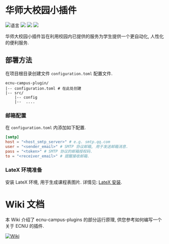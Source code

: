 # 华师大校园小插件

![](https://img.shields.io/github/languages/top/azazo1/ecnu-campus-plugins "语言")
[![](https://img.shields.io/github/actions/workflow/status/azazo1/ecnu-campus-plugins/golangci-lint.yml?branch=master)](https://github.com/azazo1/ecnu-campus-plugins/actions/workflows/python-cli.yml "代码分析")
[![](https://img.shields.io/github/contributors/azazo1/ecnu-campus-plugins)](https://github.com/azazo1/ecnu-campus-plugins/graphs/contributors "贡献者")
[![](https://img.shields.io/github/license/azazo1/ecnu-campus-plugins)](https://github.com/azazo1/ecnu-campus-plugins/blob/master/LICENSE "许可协议")

[//]: # (todo 将仓库状态变为 Public, 添加./github/workflows/python-cli.yml)


华师大校园小插件旨在利用校园内已提供的服务为学生提供一个更自动化, 人性化的便利服务.

## 部署方法

在项目根目录创建文件 `configuration.toml` 配置文件.

```text
ecnu-campus-plugin/
|-- configuration.toml # 在此处创建
|-- src/
    |-- config
    |--  ....
```

### 邮箱配置

在 `configuration.toml` 内添加如下配置.

```toml
[smtp]
host = "<host_smtp_server>" # e.g. smtp.qq.com
user = "<sender_email>" # SMTP 协议邮箱, 用于发送邮箱消息.
pass = "<token>" # SMTP 协议的邮箱授权码.
to = "<receiver_email>" # 提醒接收邮箱.
```



### LateX 环境准备

安装 LateX 环境, 用于生成课程表图片. 详情见: [LateX 安装](https://www.latex-project.org/get/).

[//]: # (todo 更加细节的文档, 比如 SMTP 具体配置操作, webdriver 喂奶配置教程)
[//]: # (todo 添加编写自己的 plugins 的教程.)

# Wiki 文档

本 Wiki 介绍了 ecnu-campus-plugins 的部分运行原理, 供您参考如何编写一个关于 ECNU 的插件.

[![Wiki](https://img.shields.io/badge/Go_to-Wiki-blue?style=for-the-badge)](https://github.com/azazo1/ecnu-campus-plugins/wiki)

